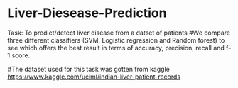 # Liver-Diesease-Prediction

Task: To predict/detect liver disease from a datset of patients
#We compare three different classifiers (SVM, Logistic regression and Random forest) to see which offers the best result in terms of accuracy, precision, recall and f-1 score.

#The dataset used for this task was gotten from kaggle https://www.kaggle.com/uciml/indian-liver-patient-records
